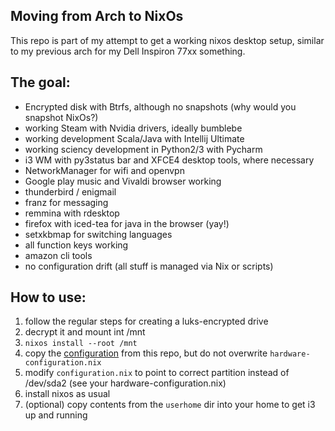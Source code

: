 ## Moving from Arch to NixOs

This repo is part of my attempt to get a working nixos desktop setup, similar to my previous arch for my Dell Inspiron 77xx something.

## The goal:

- Encrypted disk with Btrfs, although no snapshots (why would you snapshot NixOs?)
- working Steam with Nvidia drivers, ideally bumblebe  
- working development Scala/Java with Intellij Ultimate
- working sciency development in Python2/3 with Pycharm
- i3 WM with py3status bar and XFCE4 desktop tools, where necessary
- NetworkManager for wifi and openvpn
- Google play music and Vivaldi browser working
- thunderbird / enigmail
- franz for messaging
- remmina with rdesktop
- firefox with iced-tea for java in the browser (yay!)
- setxkbmap for switching languages
- all function keys working
- amazon cli tools
- no configuration drift (all stuff is managed via Nix or scripts)  

## How to use:

1. follow the regular steps for creating a luks-encrypted drive
2. decrypt it and mount int /mnt
3. ```nixos install --root /mnt```
4. copy the [configuration](etc/nixos/) from this repo, but do not overwrite ```hardware-configuration.nix```  
5. modify ```configuration.nix``` to point to correct partition instead of /dev/sda2 (see your hardware-configuration.nix)
6. install nixos as usual
7. (optional) copy contents from the `userhome` dir into your home to get i3 up and running

